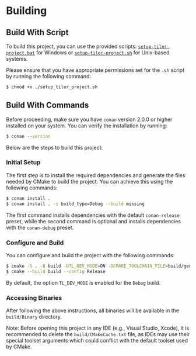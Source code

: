 # Building

## Build With Script

To build this project, you can use the provided scripts: [`setup-tiler-project.bat`](setup-tiler-project.bat) for Windows or [`setup-tiler-project.sh`](setup-tiler-project.sh) for Unix-based systems. 

Please ensure that you have appropriate permissions set for the `.sh` script by running the following command:
```bash
$ chmod +x ./setup_tiler_project.sh
```

## Build With Commands

Before proceeding, make sure you have `conan` version 2.0.0 or higher installed on your system. You can verify the installation by running:
```bash
$ conan --version
```

Below are the steps to build this project:

### Initial Setup

The first step is to install the required dependencies and generate the files needed by CMake to build the project. You can achieve this using the following commands:
```bash
$ conan install .
$ conan install . -s build_type=Debug --build missing
```

The first command installs dependencies with the default `conan-release` preset, while the second command is optional and installs dependencies with the `conan-debug` preset.

### Configure and Build

You can configure and build the project with the following commands:
```bash
$ cmake -S . -B build -DTL_DEV_MODE=ON -DCMAKE_TOOLCHAIN_FILE=build/generators/conan_toolchain.cmake
$ cmake --build build --config Release
```

By default, the option `TL_DEV_MODE` is enabled for the `Debug` build.

### Accessing Binaries

After following the above instructions, all binaries will be available in the `build/Binary` directory.

Note: Before opening this project in any IDE (e.g., Visual Studio, Xcode), it is recommended to delete the `build/CMakeCache.txt` file, as IDEs may use their special toolset arguments which could conflict with the default toolset used by CMake.